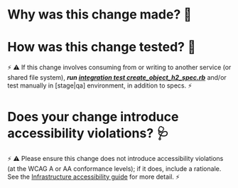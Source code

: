 # Why was this change made? 🤔



# How was this change tested? 🤨

⚡ ⚠ If this change involves consuming from or writing to another service (or shared file system), ***run [integration test create_object_h2_spec.rb](https://github.com/sul-dlss/infrastructure-integration-test)*** and/or test manually in [stage|qa] environment, in addition to specs. ⚡



# Does your change introduce accessibility violations? 🩺

⚡ ⚠ Please ensure this change does not introduce accessibility violations (at the WCAG A or AA conformance levels); if it does, include a rationale. See the [Infrastructure accessibility guide](https://github.com/sul-dlss/DeveloperPlaybook/blob/main/best-practices/infra-accessibility.md) for more detail. ⚡



